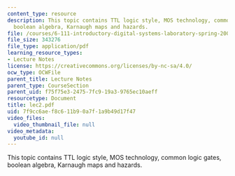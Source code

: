 ```yaml
---
content_type: resource
description: This topic contains TTL logic style, MOS technology, common logic gates,
  boolean algebra, Karnaugh maps and hazards.
file: /courses/6-111-introductory-digital-systems-laboratory-spring-2006/7f9cc6aef8c611b90a7f1a9b49d17f47_lec2.pdf
file_size: 343276
file_type: application/pdf
learning_resource_types:
- Lecture Notes
license: https://creativecommons.org/licenses/by-nc-sa/4.0/
ocw_type: OCWFile
parent_title: Lecture Notes
parent_type: CourseSection
parent_uid: f75f75e3-2475-7fc9-19a3-9765ec10aeff
resourcetype: Document
title: lec2.pdf
uid: 7f9cc6ae-f8c6-11b9-0a7f-1a9b49d17f47
video_files:
  video_thumbnail_file: null
video_metadata:
  youtube_id: null
---
```

This topic contains TTL logic style, MOS technology, common logic gates, boolean algebra, Karnaugh maps and hazards.